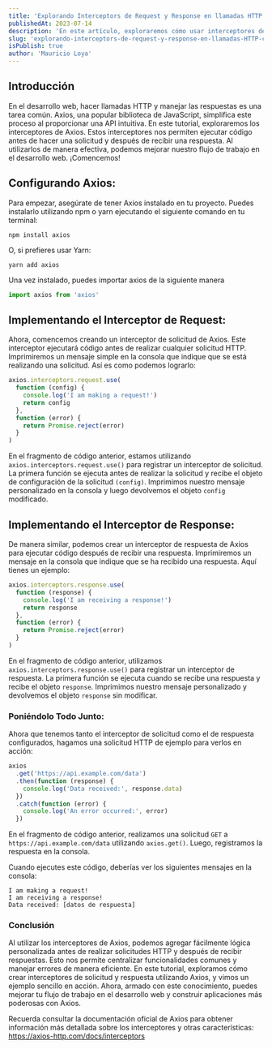 ```yaml
---
title: 'Explorando Interceptors de Request y Response en llamadas HTTP con Axios (español)'
publishedAt: 2023-07-14
description: 'En este artículo, exploraremos cómo usar interceptores de solicitud y respuesta en llamadas HTTP utilizando Axios en el desarrollo web. Aprenderemos cómo agregar lógica personalizada antes de realizar solicitudes y después de recibir respuestas, mejorando nuestro flujo de trabajo y eficiencia en el manejo de solicitudes HTTP.'
slug: 'explorando-interceptors-de-request-y-response-en-llamadas-HTTP-con-axios'
isPublish: true
author: 'Mauricio Loya'
---
```


## Introducción

En el desarrollo web, hacer llamadas HTTP y manejar las respuestas es una tarea común. Axios, una popular biblioteca de JavaScript, simplifica este proceso al proporcionar una API intuitiva. En este tutorial, exploraremos los interceptores de Axios. Estos interceptores nos permiten ejecutar código antes de hacer una solicitud y después de recibir una respuesta. Al utilizarlos de manera efectiva, podemos mejorar nuestro flujo de trabajo en el desarrollo web. ¡Comencemos!

## Configurando Axios:

Para empezar, asegúrate de tener Axios instalado en tu proyecto. Puedes instalarlo utilizando npm o yarn ejecutando el siguiente comando en tu terminal:

```
npm install axios
```

O, si prefieres usar Yarn:

```
yarn add axios
```

Una vez instalado, puedes importar axios de la siguiente manera

```js
import axios from 'axios'
```

## Implementando el Interceptor de Request:

Ahora, comencemos creando un interceptor de solicitud de Axios. Este interceptor ejecutará código antes de realizar cualquier solicitud HTTP. Imprimiremos un mensaje simple en la consola que indique que se está realizando una solicitud. Así es como podemos lograrlo:

```js
axios.interceptors.request.use(
  function (config) {
    console.log('I am making a request!')
    return config
  },
  function (error) {
    return Promise.reject(error)
  }
)
```

En el fragmento de código anterior, estamos utilizando `axios.interceptors.request.use()` para registrar un interceptor de solicitud. La primera función se ejecuta antes de realizar la solicitud y recibe el objeto de configuración de la solicitud `(config)`. Imprimimos nuestro mensaje personalizado en la consola y luego devolvemos el objeto `config` modificado.

## Implementando el Interceptor de Response:

De manera similar, podemos crear un interceptor de respuesta de Axios para ejecutar código después de recibir una respuesta. Imprimiremos un mensaje en la consola que indique que se ha recibido una respuesta. Aquí tienes un ejemplo:

```js
axios.interceptors.response.use(
  function (response) {
    console.log('I am receiving a response!')
    return response
  },
  function (error) {
    return Promise.reject(error)
  }
)
```

En el fragmento de código anterior, utilizamos `axios.interceptors.response.use()` para registrar un interceptor de respuesta. La primera función se ejecuta cuando se recibe una respuesta y recibe el objeto `response`. Imprimimos nuestro mensaje personalizado y devolvemos el objeto `response` sin modificar.

### Poniéndolo Todo Junto:

Ahora que tenemos tanto el interceptor de solicitud como el de respuesta configurados, hagamos una solicitud HTTP de ejemplo para verlos en acción:

```js
axios
  .get('https://api.example.com/data')
  .then(function (response) {
    console.log('Data received:', response.data)
  })
  .catch(function (error) {
    console.log('An error occurred:', error)
  })
```

En el fragmento de código anterior, realizamos una solicitud `GET` a `https://api.example.com/data` utilizando `axios.get()`. Luego, registramos la respuesta en la consola.

Cuando ejecutes este código, deberías ver los siguientes mensajes en la consola:

```log
I am making a request!
I am receiving a response!
Data received: [datos de respuesta]
```

### Conclusión

Al utilizar los interceptores de Axios, podemos agregar fácilmente lógica personalizada antes de realizar solicitudes HTTP y después de recibir respuestas. Esto nos permite centralizar funcionalidades comunes y manejar errores de manera eficiente. En este tutorial, exploramos cómo crear interceptores de solicitud y respuesta utilizando Axios, y vimos un ejemplo sencillo en acción. Ahora, armado con este conocimiento, puedes mejorar tu flujo de trabajo en el desarrollo web y construir aplicaciones más poderosas con Axios.

Recuerda consultar la documentación oficial de Axios para obtener información más detallada sobre los interceptores y otras características:
https://axios-http.com/docs/interceptors
